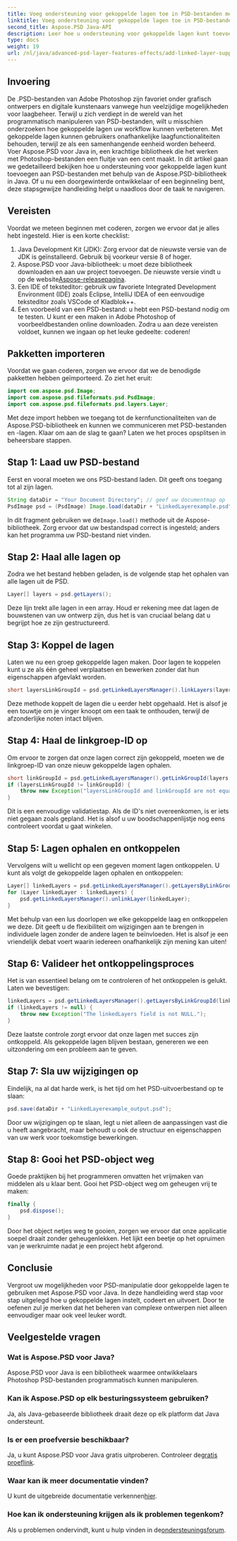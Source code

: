 ```yaml
---
title: Voeg ondersteuning voor gekoppelde lagen toe in PSD-bestanden met behulp van Java
linktitle: Voeg ondersteuning voor gekoppelde lagen toe in PSD-bestanden met behulp van Java
second_title: Aspose.PSD Java-API
description: Leer hoe u ondersteuning voor gekoppelde lagen kunt toevoegen aan PSD-bestanden met behulp van Aspose.PSD voor Java met deze gedetailleerde stapsgewijze zelfstudie. Ideaal voor ontwerpers en ontwikkelaars.
type: docs
weight: 19
url: /nl/java/advanced-psd-layer-features-effects/add-linked-layer-support-psd-files/
---
```

## Invoering
De .PSD-bestanden van Adobe Photoshop zijn favoriet onder grafisch ontwerpers en digitale kunstenaars vanwege hun veelzijdige mogelijkheden voor laagbeheer. Terwijl u zich verdiept in de wereld van het programmatisch manipuleren van PSD-bestanden, wilt u misschien onderzoeken hoe gekoppelde lagen uw workflow kunnen verbeteren. Met gekoppelde lagen kunnen gebruikers onafhankelijke laagfunctionaliteiten behouden, terwijl ze als een samenhangende eenheid worden beheerd. Voer Aspose.PSD voor Java in, een krachtige bibliotheek die het werken met Photoshop-bestanden een fluitje van een cent maakt. 
In dit artikel gaan we gedetailleerd bekijken hoe u ondersteuning voor gekoppelde lagen kunt toevoegen aan PSD-bestanden met behulp van de Aspose.PSD-bibliotheek in Java. Of u nu een doorgewinterde ontwikkelaar of een beginneling bent, deze stapsgewijze handleiding helpt u naadloos door de taak te navigeren.
## Vereisten
Voordat we meteen beginnen met coderen, zorgen we ervoor dat je alles hebt ingesteld. Hier is een korte checklist:
1. Java Development Kit (JDK): Zorg ervoor dat de nieuwste versie van de JDK is geïnstalleerd. Gebruik bij voorkeur versie 8 of hoger.
2.  Aspose.PSD voor Java-bibliotheek: u moet deze bibliotheek downloaden en aan uw project toevoegen. De nieuwste versie vindt u op de website[Aspose-releasepagina](https://releases.aspose.com/psd/java/).
3. Een IDE of teksteditor: gebruik uw favoriete Integrated Development Environment (IDE) zoals Eclipse, IntelliJ IDEA of een eenvoudige teksteditor zoals VSCode of Kladblok++.
4. Een voorbeeld van een PSD-bestand: u hebt een PSD-bestand nodig om te testen. U kunt er een maken in Adobe Photoshop of voorbeeldbestanden online downloaden.
Zodra u aan deze vereisten voldoet, kunnen we ingaan op het leuke gedeelte: coderen!
## Pakketten importeren
Voordat we gaan coderen, zorgen we ervoor dat we de benodigde pakketten hebben geïmporteerd. Zo ziet het eruit:
```java
import com.aspose.psd.Image;
import com.aspose.psd.fileformats.psd.PsdImage;
import com.aspose.psd.fileformats.psd.layers.Layer;
```
Met deze import hebben we toegang tot de kernfunctionaliteiten van de Aspose.PSD-bibliotheek en kunnen we communiceren met PSD-bestanden en -lagen.
Klaar om aan de slag te gaan? Laten we het proces opsplitsen in beheersbare stappen.
## Stap 1: Laad uw PSD-bestand
Eerst en vooral moeten we ons PSD-bestand laden. Dit geeft ons toegang tot al zijn lagen.
```java
String dataDir = "Your Document Directory"; // geef uw documentmap op
PsdImage psd = (PsdImage) Image.load(dataDir + "LinkedLayerexample.psd");
```
 In dit fragment gebruiken we de`Image.load()` methode uit de Aspose-bibliotheek. Zorg ervoor dat uw bestandspad correct is ingesteld; anders kan het programma uw PSD-bestand niet vinden. 
## Stap 2: Haal alle lagen op
Zodra we het bestand hebben geladen, is de volgende stap het ophalen van alle lagen uit de PSD.
```java
Layer[] layers = psd.getLayers();
```
Deze lijn trekt alle lagen in een array. Houd er rekening mee dat lagen de bouwstenen van uw ontwerp zijn, dus het is van cruciaal belang dat u begrijpt hoe ze zijn gestructureerd.
## Stap 3: Koppel de lagen
Laten we nu een groep gekoppelde lagen maken. Door lagen te koppelen kunt u ze als één geheel verplaatsen en bewerken zonder dat hun eigenschappen afgevlakt worden.
```java
short layersLinkGroupId = psd.getLinkedLayersManager().linkLayers(layers);
```
Deze methode koppelt de lagen die u eerder hebt opgehaald. Het is alsof je een touwtje om je vinger knoopt om een taak te onthouden, terwijl de afzonderlijke noten intact blijven.
## Stap 4: Haal de linkgroep-ID op
Om ervoor te zorgen dat onze lagen correct zijn gekoppeld, moeten we de linkgroep-ID van onze nieuw gekoppelde lagen ophalen.
```java
short linkGroupId = psd.getLinkedLayersManager().getLinkGroupId(layers[0]);
if (layersLinkGroupId != linkGroupId) {
    throw new Exception("layersLinkGroupId and linkGroupId are not equal.");
}
```
Dit is een eenvoudige validatiestap. Als de ID's niet overeenkomen, is er iets niet gegaan zoals gepland. Het is alsof u uw boodschappenlijstje nog eens controleert voordat u gaat winkelen.
## Stap 5: Lagen ophalen en ontkoppelen
Vervolgens wilt u wellicht op een gegeven moment lagen ontkoppelen. U kunt als volgt de gekoppelde lagen ophalen en ontkoppelen:
```java
Layer[] linkedLayers = psd.getLinkedLayersManager().getLayersByLinkGroupId(linkGroupId);
for (Layer linkedLayer : linkedLayers) {
    psd.getLinkedLayersManager().unlinkLayer(linkedLayer);
}
```
Met behulp van een lus doorlopen we elke gekoppelde laag en ontkoppelen we deze. Dit geeft u de flexibiliteit om wijzigingen aan te brengen in individuele lagen zonder de andere lagen te beïnvloeden. Het is alsof je een vriendelijk debat voert waarin iedereen onafhankelijk zijn mening kan uiten!
## Stap 6: Valideer het ontkoppelingsproces
Het is van essentieel belang om te controleren of het ontkoppelen is gelukt. Laten we bevestigen:
```java
linkedLayers = psd.getLinkedLayersManager().getLayersByLinkGroupId(linkGroupId);
if (linkedLayers != null) {
    throw new Exception("The linkedLayers field is not NULL.");
}
```
Deze laatste controle zorgt ervoor dat onze lagen met succes zijn ontkoppeld. Als gekoppelde lagen blijven bestaan, genereren we een uitzondering om een probleem aan te geven.
## Stap 7: Sla uw wijzigingen op
Eindelijk, na al dat harde werk, is het tijd om het PSD-uitvoerbestand op te slaan:
```java
psd.save(dataDir + "LinkedLayerexample_output.psd");
```
Door uw wijzigingen op te slaan, legt u niet alleen de aanpassingen vast die u heeft aangebracht, maar behoudt u ook de structuur en eigenschappen van uw werk voor toekomstige bewerkingen.
## Stap 8: Gooi het PSD-object weg
Goede praktijken bij het programmeren omvatten het vrijmaken van middelen als u klaar bent. Gooi het PSD-object weg om geheugen vrij te maken:
```java
finally {
    psd.dispose();
}
```
Door het object netjes weg te gooien, zorgen we ervoor dat onze applicatie soepel draait zonder geheugenlekken. Het lijkt een beetje op het opruimen van je werkruimte nadat je een project hebt afgerond.
## Conclusie
Vergroot uw mogelijkheden voor PSD-manipulatie door gekoppelde lagen te gebruiken met Aspose.PSD voor Java. In deze handleiding werd stap voor stap uitgelegd hoe u gekoppelde lagen instelt, codeert en uitvoert. Door te oefenen zul je merken dat het beheren van complexe ontwerpen niet alleen eenvoudiger maar ook veel leuker wordt.
## Veelgestelde vragen
### Wat is Aspose.PSD voor Java?
Aspose.PSD voor Java is een bibliotheek waarmee ontwikkelaars Photoshop PSD-bestanden programmatisch kunnen manipuleren.
### Kan ik Aspose.PSD op elk besturingssysteem gebruiken?
Ja, als Java-gebaseerde bibliotheek draait deze op elk platform dat Java ondersteunt.
### Is er een proefversie beschikbaar?
 Ja, u kunt Aspose.PSD voor Java gratis uitproberen. Controleer de[gratis proeflink](https://releases.aspose.com/).
### Waar kan ik meer documentatie vinden?
 U kunt de uitgebreide documentatie verkennen[hier](https://reference.aspose.com/psd/java/).
### Hoe kan ik ondersteuning krijgen als ik problemen tegenkom?
 Als u problemen ondervindt, kunt u hulp vinden in de[ondersteuningsforum](https://forum.aspose.com/c/psd/34).
